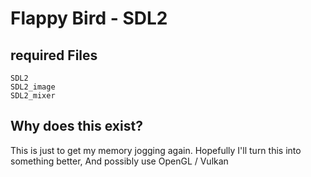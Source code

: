 # Flappy Bird - SDL2 #

## required Files ##

```text
SDL2
SDL2_image
SDL2_mixer
```

## Why does this exist? ##

This is just to get my memory jogging again.
Hopefully I'll turn this into something better,
And possibly use OpenGL / Vulkan 
